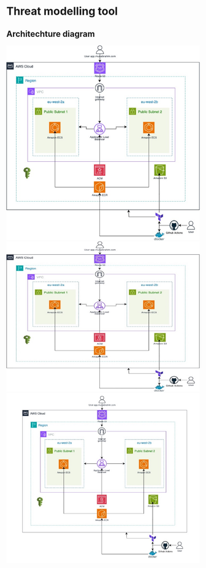# Threat modelling tool

##  Architechture diagram

<p align="center">
  <img src="threatapp.jpg" alt="architechtural diagram"/>
  <img src="threatapp-copy.jpg" alt="architechtural diagram" style="width:700px"/>
  <img src="threatapp1.jpg" alt="architechtural diagram" style="width:600px"/>
</p>
